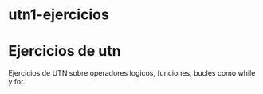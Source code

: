 # utn1-ejercicios
# Ejercicios de utn
Ejercicios de UTN sobre operadores logicos, funciones, bucles como while y for.
